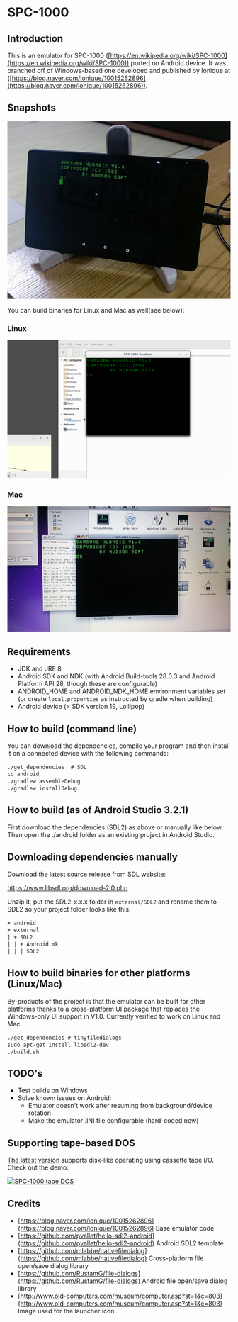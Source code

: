 # SPC-1000

## Introduction

This is an emulator for SPC-1000 ([https://en.wikipedia.org/wiki/SPC-1000](https://en.wikipedia.org/wiki/SPC-1000)) ported on Android device. It was branched off of Windows-based one developed and published by Ionique at ([https://blog.naver.com/ionique/10015262896](https://blog.naver.com/ionique/10015262896)).

## Snapshots

<img src="https://github.com/xuodor/spc1000/raw/master/snapshots/spc-android.png" />

You can build binaries for Linux and Mac as well(see below):

### Linux

<img src="https://github.com/xuodor/spc1000/raw/master/snapshots/spc-linux.png" />

### Mac
<img src="https://github.com/xuodor/spc1000/raw/master/snapshots/spc-mac.jpg" />

## Requirements

- JDK and JRE 8
- Android SDK and NDK (with Android Build-tools 28.0.3 and Android Platform API 28, though these are configurable)
- ANDROID_HOME and ANDROID_NDK_HOME environment variables set (or create `local.properties` as instructed by gradle when building)
- Android device (> SDK version 19, Lollipop)

## How to build (command line)

You can download the dependencies, compile your program and then install it on a connected device with the following commands:
```
./get_dependencies  # SDL
cd android
./gradlew assembleDebug
./gradlew installDebug
```
## How to build (as of Android Studio 3.2.1)

First download the dependencies (SDL2) as above or manually like below. Then open the ./android folder as an existing project in Android Studio.

## Downloading dependencies manually

Download the latest source release from SDL website:

https://www.libsdl.org/download-2.0.php

Unzip it, put the SDL2-x.x.x folder in `external/SDL2` and rename them to SDL2 so your project folder looks like this:
```
+ android
+ external
| + SDL2
| | + Android.mk
| | | SDL2
```

## How to build binaries for other platforms (Linux/Mac)
By-products of the project is that the emulator can be built for other platforms thanks to a cross-platform UI package that replaces the Windows-only UI support in V1.0. Currently verified to work on Linux and Mac.

```
./get_dependencies # tinyfiledialogs
sudo apt-get install libsdl2-dev
./build.sh
```

## TODO's
- Test builds on Windows
- Solve known issues on Android:
  - Emulator doesn't work after resuming from background/device rotation
  - Make the emulator .INI file configurable (hard-coded now)

## Supporting tape-based DOS
[The latest version](https://github.com/xuodor/spc1000/commit/7092f03a10388dd04bbae98d172994470d139a25) supports disk-like operating using cassette tape I/O. Check out the demo:

[![SPC-1000 tape DOS](https://img.youtube.com/vi/LE_BQTkdAO0PlgUK/0.jpg)](https://youtu.be/aYlQKWCQPE0?si=LE_BQTkdAO0PlgUK)

## Credits

- [https://blog.naver.com/ionique/10015262896](https://blog.naver.com/ionique/10015262896) Base emulator code
- [https://github.com/pvallet/hello-sdl2-android](https://github.com/pvallet/hello-sdl2-android) Android SDL2 template
- [https://github.com/mlabbe/nativefiledialog](https://github.com/mlabbe/nativefiledialog) Cross-platform file open/save dialog library
- [https://github.com/RustamG/file-dialogs](https://github.com/RustamG/file-dialogs) Android file open/save dialog library
- [http://www.old-computers.com/museum/computer.asp?st=1&c=803](http://www.old-computers.com/museum/computer.asp?st=1&c=803) Image used for the launcher icon
